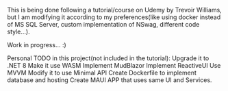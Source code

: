 This is being done following a tutorial/course on Udemy by Trevoir Williams, but I am modifying it according to my preferences(like using docker instead of MS SQL Server, custom implementation of NSwag, different code style...).

Work in progress... :)

Personal TODO in this project(not included in the tutorial):
Upgrade it to .NET 8
Make it use WASM
Implement MudBlazor
Implement ReactiveUI
Use MVVM
Modify it to use Minimal API
Create Dockerfile to implement database and hosting
Create MAUI APP that uses same UI and Services.
